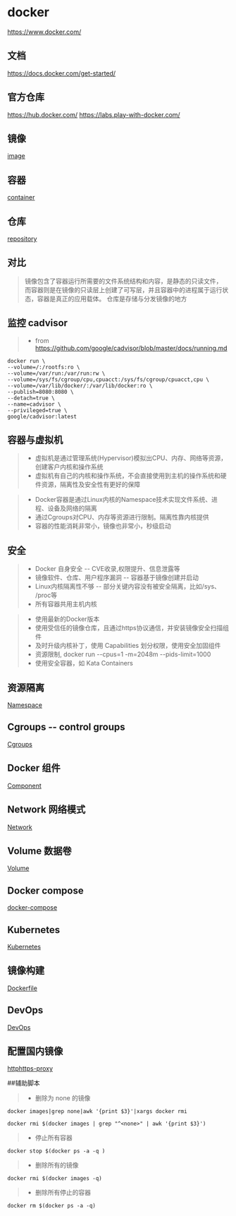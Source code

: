 # docker
https://www.docker.com/

## 文档
https://docs.docker.com/get-started/

## 官方仓库
https://hub.docker.com/
https://labs.play-with-docker.com/

## 镜像
[image](./README.image.md)

## 容器
[container](./README.container.md)

## 仓库
[repository](./README.repository.md)

## 对比
> 镜像包含了容器运行所需要的文件系统结构和内容，是静态的只读文件，
> 而容器则是在镜像的只读层上创建了可写层，并且容器中的进程属于运行状态，容器是真正的应用载体。
> 仓库是存储与分发镜像的地方

## 监控 cadvisor
>- from https://github.com/google/cadvisor/blob/master/docs/running.md
```
docker run \
--volume=/:/rootfs:ro \
--volume=/var/run:/var/run:rw \
--volume=/sys/fs/cgroup/cpu,cpuacct:/sys/fs/cgroup/cpuacct,cpu \
--volume=/var/lib/docker/:/var/lib/docker:ro \
--publish=8080:8080 \
--detach=true \
--name=cadvisor \
--privileged=true \
google/cadvisor:latest

```

## 容器与虚拟机
>- 虚拟机是通过管理系统(Hypervisor)模拟出CPU、内存、网络等资源，创建客户内核和操作系统
>- 虚拟机有自己的内核和操作系统，不会直接使用到主机的操作系统和硬件资源，隔离性及安全性有更好的保障

>- Docker容器是通过Linux内核的Namespace技术实现文件系统、进程、设备及网络的隔离
>- 通过Cgroups对CPU、内存等资源进行限制。隔离性靠内核提供
>- 容器的性能消耗非常小，镜像也非常小，秒级启动

## 安全
>- Docker 自身安全 	-- CVE收录,权限提升、信息泄露等
>- 镜像软件、仓库、用户程序漏洞 -- 容器基于镜像创建并启动
>- Linux内核隔离性不够 	-- 部分关键内容没有被安全隔离，比如/sys、 /proc等
>- 所有容器共用主机内核

>- 使用最新的Docker版本
>- 使用受信任的镜像仓库，且通过https协议通信，并安装镜像安全扫描组件
>- 及时升级内核补丁，使用 Capabilities 划分权限，使用安全加固组件
>- 资源限制, docker run --cpus=1 -m=2048m --pids-limit=1000 
>- 使用安全容器，如 Kata Containers

## 资源隔离
[Namespace](./README.namespace.md)

## Cgroups -- control groups
[Cgroups](./README.cgroups.md)

## Docker 组件
[Component](./README.component.md)

## Network 网络模式
[Network](./README.network.md)

## Volume 数据卷
[Volume](./README.volume.md)

## Docker compose
[docker-compose](./README.docker-compose.md)

## Kubernetes
[Kubernetes](./README.kubernetes.md)

## 镜像构建
[Dockerfile](./README.dockerfile.md)

## DevOps
[DevOps](./README.devops.md)

## 配置国内镜像
[httphttps-proxy](./README.proxy.md)


##辅助脚本
>- 删除为 none 的镜像
```
docker images|grep none|awk '{print $3}'|xargs docker rmi

docker rmi $(docker images | grep "^<none>" | awk '{print $3}')
```

>- 停止所有容器
```
docker stop $(docker ps -a -q )
```

>- 删除所有的镜像
```
docker rmi $(docker images -q)
```

>- 删除所有停止的容器
```
docker rm $(docker ps -a -q)
```
